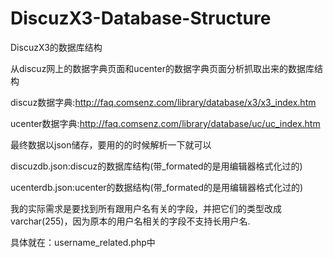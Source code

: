 DiscuzX3-Database-Structure
===========================

DiscuzX3的数据库结构

从discuz网上的数据字典页面和ucenter的数据字典页面分析抓取出来的数据库结构

discuz数据字典:http://faq.comsenz.com/library/database/x3/x3_index.htm

ucenter数据字典:http://faq.comsenz.com/library/database/uc/uc_index.htm

最终数据以json储存，要用的的时候解析一下就可以

discuzdb.json:discuz的数据库结构(带_formated的是用编辑器格式化过的)

ucenterdb.json:ucenter的数据结构(带_formated的是用编辑器格式化过的)

我的实际需求是要找到所有跟用户名有关的字段，并把它们的类型改成 varchar(255)，因为原本的用户名相关的字段不支持长用户名.

具体就在：username_related.php中
